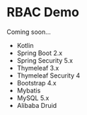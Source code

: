 # RBAC Demo

Coming soon...

* Kotlin
* Spring Boot 2.x
* Spring Security 5.x
* Thymeleaf 3.x
* Thymeleaf Security 4
* Bootstrap 4.x
* Mybatis
* MySQL 5.x
* Alibaba Druid

